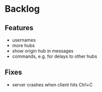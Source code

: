 # Backlog

## Features

- usernames
- more hubs
- show origin hub in messages
- commands, e.g. for delays to other hubs

## Fixes

- server crashes when client hits Ctrl+C